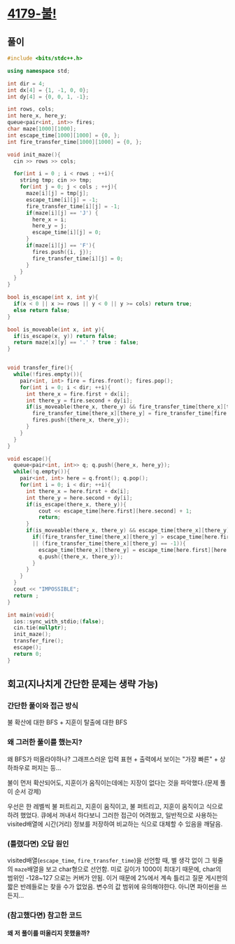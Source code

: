 # [4179-불!](https://www.acmicpc.net/problem/4179)

## 풀이

```cpp
#include <bits/stdc++.h>

using namespace std;

int dir = 4;
int dx[4] = {1, -1, 0, 0};
int dy[4] = {0, 0, 1, -1};

int rows, cols;
int here_x, here_y;
queue<pair<int, int>> fires;
char maze[1000][1000];
int escape_time[1000][1000] = {0, };
int fire_transfer_time[1000][1000] = {0, };

void init_maze(){
  cin >> rows >> cols;

  for(int i = 0 ; i < rows ; ++i){
    string tmp; cin >> tmp;
    for(int j = 0; j < cols ; ++j){
      maze[i][j] = tmp[j];
      escape_time[i][j] = -1;
      fire_transfer_time[i][j] = -1;
      if(maze[i][j] == 'J') {
        here_x = i;
        here_y = j;
        escape_time[i][j] = 0;
      }
      if(maze[i][j] == 'F'){
        fires.push({i, j});
        fire_transfer_time[i][j] = 0;
      }
    }
  }
}

bool is_escape(int x, int y){
  if(x < 0 || x >= rows || y < 0 || y >= cols) return true;
  else return false;
}

bool is_moveable(int x, int y){
  if(is_escape(x, y)) return false;
  return maze[x][y] == '.' ? true : false;
}


void transfer_fire(){
  while(!fires.empty()){
    pair<int, int> fire = fires.front(); fires.pop();
    for(int i = 0; i < dir; ++i){
      int there_x = fire.first + dx[i];
      int there_y = fire.second + dy[i];
      if(is_moveable(there_x, there_y) && fire_transfer_time[there_x][there_y] == -1){
        fire_transfer_time[there_x][there_y] = fire_transfer_time[fire.first][fire.second] + 1;
        fires.push({there_x, there_y});
      }
    }
  }
}

void escape(){
  queue<pair<int, int>> q; q.push({here_x, here_y});
  while(!q.empty()){
    pair<int, int> here = q.front(); q.pop();
    for(int i = 0; i < dir; ++i){
      int there_x = here.first + dx[i];
      int there_y = here.second + dy[i];
      if(is_escape(there_x, there_y)){
          cout << escape_time[here.first][here.second] + 1;
          return;
      }
      if(is_moveable(there_x, there_y) && escape_time[there_x][there_y] == -1){
        if((fire_transfer_time[there_x][there_y] > escape_time[here.first][here.second] + 1)
        || (fire_transfer_time[there_x][there_y] == -1)){
          escape_time[there_x][there_y] = escape_time[here.first][here.second] + 1;
          q.push({there_x, there_y});
        }
      }
    }
  }
  cout << "IMPOSSIBLE";
  return ;
}

int main(void){
  ios::sync_with_stdio;(false);
  cin.tie(nullptr);
  init_maze();
  transfer_fire();
  escape(); 
  return 0;
}
```

## 회고(지나치게 간단한 문제는 생략 가능)

### 간단한 풀이와 접근 방식

불 확산에 대한 BFS + 지훈이 탈출에 대한 BFS

### 왜 그러한 풀이를 했는지? 

왜 BFS가 떠올라야하나? 그래프스러운 입력 표현 + 출력에서 보이는 "가장 빠른" + 상하좌우로 퍼지는 등...

불이 먼저 확산되어도, 지훈이가 움직이는데에는 지장이 없다는 것을 파악했다.(문제 풀이 순서 강제)

우선은 한 레벨씩 불 퍼트리고, 지훈이 움직이고, 불 퍼트리고, 지훈이 움직이고 식으로 하려 했었다. 큐에서 꺼내서 하다보니 그러한 접근이 어려웠고, 일반적으로 사용하는 visited배열에 시간(거리) 정보를 저장하여 비교하는 식으로 대체할 수 있음을 깨달음.


### (틀렸다면) 오답 원인

visited배열(`escape_time`, `fire_transfer_time`)을 선언할 때, 별 생각 없이 그 윗줄의 `maze`배열을 보고 char형으로 선언함. 미로 길이가 1000이 최대기 때문에, char의 범위인 -128~127 으로는 커버가 안됨. 이거 때문에 2%에서 계속 틀리고 질문 게시판의 짧은 반례들로는 찾을 수가 없었음. 변수의 값 범위에 유의해야한다. 아니면 파이썬을 쓰든지...

### (참고했다면) 참고한 코드

#### 왜 저 풀이를 떠올리지 못했을까?
